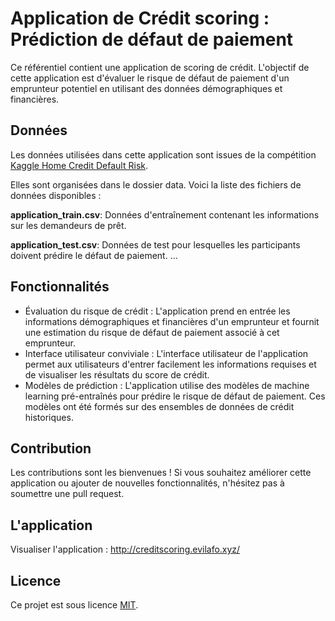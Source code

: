 # Application de Crédit scoring : Prédiction de défaut de paiement

Ce référentiel contient une application de scoring de crédit. L'objectif de cette application est d'évaluer le risque de défaut de paiement d'un emprunteur potentiel en utilisant des données démographiques et financières.

## Données
Les données utilisées dans cette application sont issues de la compétition [Kaggle Home Credit Default Risk](https://www.kaggle.com/competitions/home-credit-default-risk/data/ "Home Credit Defzult Risk"). 

Elles sont organisées dans le dossier data. Voici la liste des fichiers de données disponibles :

**application_train.csv**: Données d'entraînement contenant les informations sur les demandeurs de prêt.

**application_test.csv**: Données de test pour lesquelles les participants doivent prédire le défaut de paiement.
...

## Fonctionnalités
- Évaluation du risque de crédit : L'application prend en entrée les informations démographiques et financières d'un emprunteur et fournit une estimation du risque de défaut de paiement associé à cet emprunteur.
- Interface utilisateur conviviale : L'interface utilisateur de l'application permet aux utilisateurs d'entrer facilement les informations requises et de visualiser les résultats du score de crédit.
- Modèles de prédiction : L'application utilise des modèles de machine learning pré-entraînés pour prédire le risque de défaut de paiement. Ces modèles ont été formés sur des ensembles de données de crédit historiques.

## Contribution
Les contributions sont les bienvenues ! Si vous souhaitez améliorer cette application ou ajouter de nouvelles fonctionnalités, n'hésitez pas à soumettre une pull request.

## L'application
Visualiser l'application : http://creditscoring.evilafo.xyz/
## Licence
Ce projet est sous licence [MIT](https://github.com/Evilafo/Application-de-credit-scoring?tab=MIT-1-ov-file).



